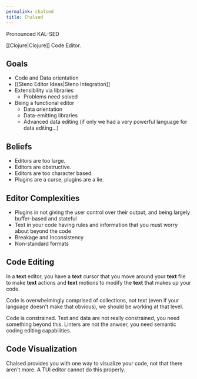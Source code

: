 ```yaml
---
permalink: chalsed
title: Chalsed
---
```

Pronounced KAL-SED

[[Clojure|Clojure]] Code Editor.

## Goals

- Code and Data orientation
- [[Steno Editor Ideas|Steno Integration]]
- Extensibility via libraries
  - Problems need solved
- Being a functional editor
  - Data orientation
  - Data-emitting libraries
  - Advanced data editing (if only we had a very powerful language for data editing...)

## Beliefs

- Editors are too large.
- Editors are obstructive.
- Editors are too character based.
- Plugins are a curse, plugins are a lie.

## Editor Complexities

- Plugins in not giving the user control over their output, and being largely buffer-based and stateful
- Text in your code having rules and information that you must worry about beyond the code
- Breakage and Inconsistency
- Non-standard formats

## Code Editing

In a **text** editor, you have a **text** cursor that you move around your **text** file to make **text** actions and **text** motions to modify the **text** that makes up your code.

Code is overwhelmingly comprised of collections, not text (even if your language doesn't make that obvious), we should be working at that level. 

Code is constrained. Text and data are not really constrained, you need something beyond this. Linters are not the anwser, you need semantic coding editing capabilities.

## Code Visualization

Chalsed provides you with one way to visualize your code, not that there aren't more. A TUI editor cannot do this properly.